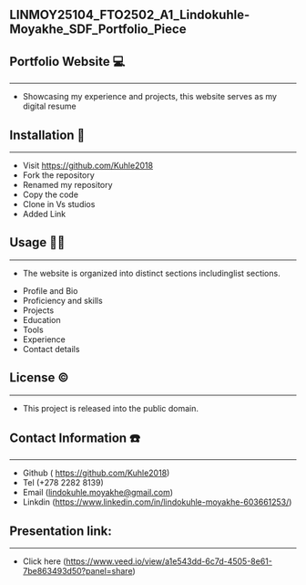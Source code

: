 ## LINMOY25104_FTO2502_A1_Lindokuhle-Moyakhe_SDF_Portfolio_Piece


## Portfolio Website 💻
<hr>

* Showcasing my experience and projects, this website serves as my digital resume


## Installation 🤖
<hr>


* Visit https://github.com/Kuhle2018
* Fork the repository 
* Renamed my repository
* Copy the code 
* Clone in Vs studios
* Added Link
 

 ## Usage 👷‍♂️
<hr>
 
- The website is organized into distinct sections includinglist sections.


* Profile and Bio
* Proficiency and skills 
* Projects 
* Education 
* Tools
* Experience
* Contact details


## License ©️
<hr>


* This project is released into the public domain.

## Contact Information ☎️
<hr>

- Github ( https://github.com/Kuhle2018)
- Tel (+278 2282 8139)
- Email (lindokuhle.moyakhe@gmail.com)
- Linkdin (https://www.linkedin.com/in/lindokuhle-moyakhe-603661253/)

## Presentation link:
<hr>

- Click here (https://www.veed.io/view/a1e543dd-6c7d-4505-8e61-7be863493d50?panel=share)
